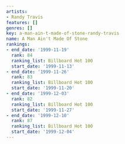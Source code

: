 ```yaml
---
artists:
- Randy Travis
features: []
genres: []
key: a-man-ain-t-made-of-stone-randy-travis
name: A Man Ain't Made Of Stone
rankings:
- end_date: '1999-11-19'
  rank: 84
  ranking_list: Billboard Hot 100
  start_date: '1999-11-13'
- end_date: '1999-11-26'
  rank: 83
  ranking_list: Billboard Hot 100
  start_date: '1999-11-20'
- end_date: '1999-12-03'
  rank: 82
  ranking_list: Billboard Hot 100
  start_date: '1999-11-27'
- end_date: '1999-12-10'
  rank: 87
  ranking_list: Billboard Hot 100
  start_date: '1999-12-04'
---
```


